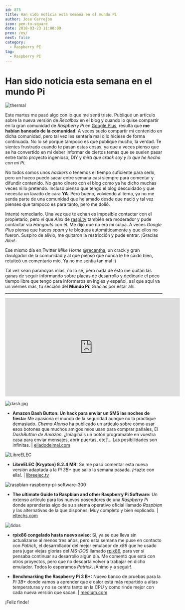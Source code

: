 ```yaml
---
id: 875
title: Han sido noticia esta semana en el mundo Pi
author: Jose Cerrejon
icon: pen-to-square
date: 2018-03-23 11:00:00
prev: /es/
next: false
category:
  - Raspberry PI
tag:
  - Raspberry PI
---
```


# Han sido noticia esta semana en el mundo Pi

![thermal](/images/2018/03/thermal.jpg)

Este martes me pasó algo con lo que me sentí triste. Publiqué un artículo sobre la nueva versión de *Recalbox* en el blog y cuando lo quise compartir en la gran comunidad de *Raspberry Pi* en [Google Plus](https://plus.google.com/communities/113390432655174294208), resulta que **me habían baneado de la comunidad**. A veces suelo compartir mi contenido en dicha comunidad, pero tal vez les sentaría mal o lo hiciese de forma continuada. No lo sé porque tampoco es que publique mucho, la verdad. Te sientes frustrado cuando te pasan estas cosas, ya que a veces pienso que se ha convertido en mi deber informar de ciertos temas que se suelen pasar entre tanto proyecto ingenioso, DIY y *mira que crack soy y lo que he hecho con mi Pi*.

No todos somos unos *hackers* o tenemos el tiempo suficiente para serlo, pero un hueco puedo sacar entre semana casi siempre para comentar y difundir contenido. No gano dinero con el blog como ya he dicho muchas veces ni lo pretendo. Incluso pienso que tengo el blog descuidado y que necesita un lavado de cara **YA**. Pero bueno, volviendo al tema, ya no me sentía parte de una comunidad que he amado desde que nació y tal vez pienses que tampoco es para tanto, pero me dolió.

Intenté remediarlo. Una vez que te echan es imposible contactar con el propietario, pero ví que *Alex* de [raspi.tv](http://raspi.tv/) también era moderador y pude contactar vía *Hangouts* con él. Me dijo que no era mi culpa. A veces *Google Plus* piensa que haces *spam* y te bloquea automáticamente y que ellos no fueron. Suspiro de alivio, me quitaron la restricción y pude entrar. ¡Gracias *Alex*!.

Ese mismo día en Twitter *Mike Horne* [@recantha](https://twitter.com/recantha), un crack y gran divulgador de la comunidad y al que pienso que nunca le he caído bien, retuiteó un comentario mío. Ya no me sentía tan mal :)

Tal vez sean paranoyas mías, no lo sé, pero nada de ésto me quitan las ganas de seguir informando sobre placas de desarrollo y dedicarle el poco tiempo libre que tengo para informaros en inglés y español, así que aquí va un viernes más, tu sección del **Mundo Pi**. Gracias por estar ahí.

- - -
<iframe width="560" height="315" src="https://www.youtube.com/embed/WmMo4QaKu1c?rel=0" frameborder="0" allow="autoplay; encrypted-media" allowfullscreen></iframe>

![dash.jpg](/images/2018/03/dash.jpg)

* **Amazon Dash Button: Un hack para enviar un SMS las noches de fiesta:** Me apasiona el mundo de la seguridad aunque no la practique demasiado. *Chema Alonso* ha publicado un artículo sobre cómo usar esos botones que muchos amigos míos usan para comprar pañales, El *DashButton de Amazon*. ¿Imagináis un botón programable en vuestra casa para enviar mensajes, abrir puertas, etc?... Las posibilidades son infinitas. | [elladodelmal.com](http://www.elladodelmal.com/2018/03/amazon-dash-button-un-hack-para-enviar.html)

![LibreELEC](/images/2017/05/libreelec.png)

* **LibreELEC (Krypton) 8.2.4 MR:** Se me pasó comentar esta nueva versión adaptada a la *Pi 3B+* que salió la semana pasada. ¡Hazte con ella!. | [libreelec.tv](https://libreelec.tv/2018/03/libreelec-krypton-8-2-4-mr/)

![raspbian-raspberry-pi-software-300](https://eltechs.com/wp-content/uploads/2017/10/raspbian-raspberry-pi-software-300.jpg)

* **The ultimate Guide to Raspbian and other Raspberry Pi Software:** Un extenso artículo para los nuevos poseedores de una *Raspberry Pi* donde aprenderás algo de su sistema operativo oficial llamado *Raspbian* y las alternativas de la que dispones. Muy completo y bien explicado. | [eltechs.com](https://eltechs.com/raspbian-and-other-raspberry-pi-software/)

![4dos](/images/2018/03/4dos.png)

* **rpix86 congelado hasta nuevo aviso:** Si, ya se que lleva sin actualizarse al menos tres años, pero esta semana me puse en contacto con *Patrick*, el desarrollador del mejor emulador de *x86* que he usado para jugar viejas glorias del *MS-DOS* llamado [rpix86](http://rpix86.patrickaalto.com/rblog.html), para ver si pensaba continuar su desarrollo algún día. Me comentó que está con otros proyectos, pero que no descarta volver a trabajar en dicho emulador. Todos lo esperamos *Patrick*. ¡Ánimo y a seguir!.

* **Benchmarking the Raspberry Pi 3 B+:** Nuevo banco de pruebas para la *Pi 3B+* donde vamos a aprender que e calor está más repartido a altas temperaturas y no se centra tanto en la CPU y como rinde mejor con cada nueva versión que sacan. | [medium.com](https://medium.com/@ghalfacree/benchmarking-the-raspberry-pi-3-b-plus-44122cf3d806)






¡Feliz finde!